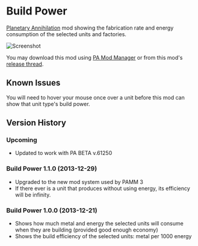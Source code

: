 
Build Power
===========

[Planetary Annihilation](http://www.uberent.com/pa/) mod showing the
fabrication rate and energy consumption of the selected units and
factories.

![Screenshot](http://i.imgur.com/LsXqkQr.png)

You may download this mod using [PA Mod Manager][PAMM] or from this mod's
[release thread][releases].

[PAMM]: https://forums.uberent.com/threads/pa-mod-manager.50726/
[releases]: https://forums.uberent.com/threads/build-power.54974/


Known Issues
------------

You will need to hover your mouse once over a unit before this mod can show
that unit type's build power.


Version History
---------------

### Upcoming

- Updated to work with PA BETA v.61250

### Build Power 1.1.0 (2013-12-29)

- Upgraded to the new mod system used by PAMM 3
- If there ever is a unit that produces without using energy, its
efficiency will be infinity.

### Build Power 1.0.0 (2013-12-21)

- Shows how much metal and energy the selected units will consume when they
are building (provided good enough economy)
- Shows the build efficiency of the selected units: metal per 1000 energy
